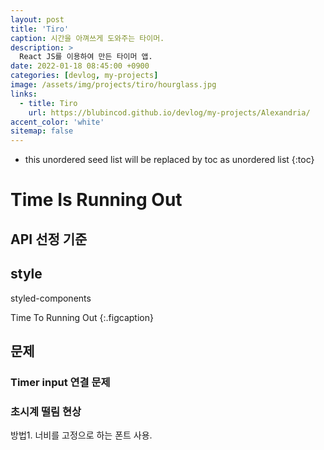 ```yaml
---
layout: post
title: 'Tiro'
caption: 시간을 아껴쓰게 도와주는 타이머.
description: >
  React JS를 이용하여 만든 타이머 앱.
date: 2022-01-18 08:45:00 +0900
categories: [devlog, my-projects]
image: /assets/img/projects/tiro/hourglass.jpg
links:
  - title: Tiro   
    url: https://blubincod.github.io/devlog/my-projects/Alexandria/
accent_color: 'white'
sitemap: false
---
```


* this unordered seed list will be replaced by toc as unordered list 
{:toc}

# Time Is Running Out

## API 선정 기준

## style
styled-components

Time To Running Out
{:.figcaption}

## 문제 

### Timer input 연결 문제

### 초시계 떨림 현상

방법1. 너비를 고정으로 하는 폰트 사용.